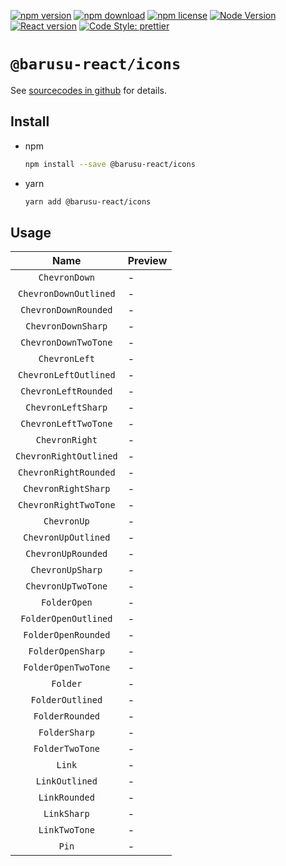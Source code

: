 [![npm version](https://img.shields.io/npm/v/@barusu-react/icons.svg)](https://www.npmjs.com/package/@barusu-react/icons)
[![npm download](https://img.shields.io/npm/dm/@barusu-react/icons.svg)](https://www.npmjs.com/package/@barusu-react/icons)
[![npm license](https://img.shields.io/npm/l/@barusu-react/icons.svg)](https://www.npmjs.com/package/@barusu-react/icons)
[![Node Version](https://img.shields.io/node/v/@barusu-react/icons)](https://github.com/nodejs/node)
[![React version](https://img.shields.io/npm/dependency-version/@barusu-react/icons/peer/react)](https://github.com/facebook/react)
[![Code Style: prettier](https://img.shields.io/badge/code_style-prettier-ff69b4.svg?style=flat-square)](https://github.com/prettier/prettier)


# `@barusu-react/icons`

See [sourcecodes in github][sourcecodes] for details.


## Install

* npm

  ```bash
  npm install --save @barusu-react/icons
  ```

* yarn

  ```bash
  yarn add @barusu-react/icons
  ```

## Usage

Name                    | Preview
:----------------------:|:-----------------
`ChevronDown`           | -
`ChevronDownOutlined`   | -
`ChevronDownRounded`    | -
`ChevronDownSharp`      | -
`ChevronDownTwoTone`    | -
`ChevronLeft`           | -
`ChevronLeftOutlined`   | -
`ChevronLeftRounded`    | -
`ChevronLeftSharp`      | -
`ChevronLeftTwoTone`    | -
`ChevronRight`          | -
`ChevronRightOutlined`  | -
`ChevronRightRounded`   | -
`ChevronRightSharp`     | -
`ChevronRightTwoTone`   | -
`ChevronUp`             | -
`ChevronUpOutlined`     | -
`ChevronUpRounded`      | -
`ChevronUpSharp`        | -
`ChevronUpTwoTone`      | -
`FolderOpen`            | -
`FolderOpenOutlined`    | -
`FolderOpenRounded`     | -
`FolderOpenSharp`       | -
`FolderOpenTwoTone`     | -
`Folder`                | -
`FolderOutlined`        | -
`FolderRounded`         | -
`FolderSharp`           | -
`FolderTwoTone`         | -
`Link`                  | -
`LinkOutlined`          | -
`LinkRounded`           | -
`LinkSharp`             | -
`LinkTwoTone`           | -
`Pin`                   | -


[sourcecodes]: https://github.com/guanghechen/barusu-react/tree/master/packages/icons#readme
